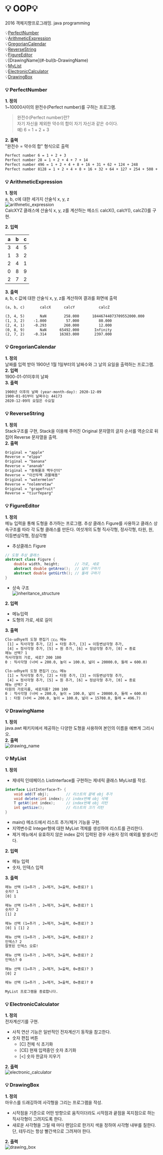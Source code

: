 # :bulb: OOP:bulb:  
2016 객체지향프로그래밍. java programming  

:bulb:[PerfectNumber](#-bulb-PerfectNumber)  
:bulb:[ArithmeticExpression](#-bulb-ArithmeticExpression )  
:bulb:[GregorianCalendar](#-bulb-GregorianCalendar)  
:bulb:[ReverseString](#-bulb-ReverseString)  
:bulb:[FigureEditor](#-bulb-FigureEditor)  
:bulb:[DrawingName](#-bul(b-DrawingName)  
:bulb:[MyList](#-bulb-MyList)  
:bulb:[ElectronicCalculator](#-bulb-ElectronicCalculator)  
:bulb:[DrawingBox](#-bulb-DrawingBox)  

### :bulb: PerfectNumber  
**1. 정의**    
1~10000사이의 완전수(Perfect number)를 구하는 프로그램.  
> 완전수(Perfect number)란?  
자기 자신을 제외한 약수의 합이 자기 자신과 같은 수이다.  
예) 6 = 1 + 2 + 3    

**2. 출력**  
"완전수 = 약수의 합" 형식으로 출력    
```HTML
Perfect number 6 = 1 + 2 + 3  
Perfect number 28 = 1 + 2 + 4 + 7 + 14  
Perfect number 496 = 1 + 2 + 4 + 8 + 16 + 31 + 62 + 124 + 248  
Perfect number 8128 = 1 + 2 + 4 + 8 + 16 + 32 + 64 + 127 + 254 + 508 + 1016 + 2032 + 4064
```

### :bulb: ArithmeticExpression  
**1. 정의**    
 a, b, c에 대한 세가지 산술식 x, y, z    
 ![arithmetic_expression](./resource/arithmetic_expression.png)  
 CalcXYZ 클래스에 산술식 x, y, z를 계산하는 메소드 calcX(), calcY(), calcZ()를 구현.    

**2. 입력**  

a | b | c
---|---|---
3 | 4 | 5
1 | 3 | 2
2 | 4 | 1
0 | 8 | 9
2 | 7 | 2

**3. 출력**  
a, b, c 값에 대한 산술식 x, y, z를 계산하여 결과를 화면에 출력    
```HTML
(a, b, c)       calcX      calcY           calcZ

(3, 4, 5)       NaN        258.000      18446744073709552000.000
(1, 3, 2)    -1.000         57.000         80.000
(2, 4, 1)    -0.293        260.000         12.000
(0, 8, 9)       NaN      65492.000       Infinity
(2, 7, 2)    -0.314      16383.000       2397.000
```

### :bulb: GregorianCalendar  
**1. 정의**  
날짜를 입력 받아 1900년 1월 1일부터의 날짜수와 그 날의 요일을 출력하는 프로그램.  
**2. 입력**  
1900-01-01이후의 날짜    
**3. 출력**  
```HTML
1900년 이후의 날짜 (year-month-day): 2020-12-09
1900-01-01부터 날짜수는 44173
2020-12-09의 요일은 수요일
```

### :bulb: ReverseString  
**1. 정의**  
Stack구조를 구현, Stack을 이용해 주어진 Original 문자열의 글자 순서를 역순으로 뒤집어 Reverse 문자열을 출력.  
**2. 출력**  
```HTML
Original = "apple"
Reverse = "elppa"
Original = "banana"
Reverse = "ananab"
Original = "동해물과 백두산이"
Reverse = "이산두백 과물해동"
Original = "watermelon"
Reverse = "nolemretaw"
Original = "grapefruit"
Reverse = "tiurfeparg"
```

### :bulb: FigureEditor  
**1. 정의**  
메뉴 입력을 통해 도형을 추가하는 프로그램. 추상 클래스 Figure를 사용하고 클래스 상속구조를 따라 각 도형 클래스를 만든다. 여섯개의 도형 직사각형, 정사각형, 타원, 원, 이등변삼각형, 정삼각형  
- 추상클래스 Figure  
```java
// 도형 추상 클래스
abstract class Figure {
    double width, height;       // 가로, 세로
    abstract double getArea();  // 넓이 구하기
    abstract double getGirth(); // 둘레 구하기
}
```
- 상속 구조  
![inheritance_structure](./resource/inheritance_structure)  

**2. 입력**  
- 메뉴입력  
- 도형의 가로, 세로 길이  

**3. 출력**  
```HTML
Clo-udhye의 도형 편집기 □○△ 메뉴
 [1] = 직사각형 추가, [2] = 타원 추가, [3] = 이등변삼각형 추가,
 [4] = 정사각형 추가, [5] = 원 추가, [6] = 정삼각형 추가, [0] = 종료
메뉴 선택? 1
직사각형의 가로, 세로? 200 100
0 : 직사각형 (너비 = 200.0, 높이 = 100.0, 넓이 = 20000.0, 둘레 = 600.0)

Clo-udhye의 도형 편집기 □○△ 메뉴
 [1] = 직사각형 추가, [2] = 타원 추가, [3] = 이등변삼각형 추가,
 [4] = 정사각형 추가, [5] = 원 추가, [6] = 정삼각형 추가, [0] = 종료
메뉴 선택? 2
타원의 가로지름, 세로지름? 200 100
0 : 직사각형 (너비 = 200.0, 높이 = 100.0, 넓이 = 20000.0, 둘레 = 600.0)
1 : 타원 (너비 = 200.0, 높이 = 100.0, 넓이 = 15708.0, 둘레 = 496.7)
```

### :bulb: DrawingName  
**1. 정의**  
java.awt 패키지에서 제공하는 다양한 도형을 사용하여 본인의 이름을 예쁘게 그리시오.  
**2. 출력**  
![drawing_name](./resource/drawing_name.png)  

### :bulb: MyList  
**1. 정의**  
- 제네릭 인테페이스 ListInterface를 구현하는 제네릭 클래스 MyList를 작성.   
```java
interface ListInterface<T> {
    void add(T obj);        // 리스트의 끝에 obj 추가
    void delete(int index); // index번째 obj 삭제
    T getAt(int index);     // index번째 obj 리턴
    int getSize();          // 리스트의 크기 리턴
}
```
- main() 메소드에서 리스트 추가/제거 기능을 구현.  
- 지역변수로 Integer형에 대한 MyList 객체를 생성하여 리스트를 관리한다.  
- 제거 메뉴에서 유효하지 않은 index 값이 입력된 경우 사용자 정의 예외를 발생시킨다.  

**2. 입력**  
- 메뉴 입력  
- 숫자, 인덱스 입력  

**3. 출력**  
```HTML
메뉴 선택 (1=추가 , 2=제거, 3=출력, 0=종료)? 1
숫자? 1
[0] 1 
 
메뉴 선택 (1=추가 , 2=제거, 3=출력, 0=종료)? 1
숫자? 2
[1] 2 
 
메뉴 선택 (1=추가 , 2=제거, 3=출력, 0=종료)? 3
[0] 1 [1] 2  
 
메뉴 선택 (1=추가 , 2=제거, 3=출력, 0=종료)? 2
인덱스? 2
잘못된 인덱스 오류!
 
메뉴 선택 (1=추가 , 2=제거, 3=출력, 0=종료)? 2
인덱스? 0
 
메뉴 선택 (1=추가 , 2=제거, 3=출력, 0=종료)? 3
[0] 2  
 
메뉴 선택 (1=추가 , 2=제거, 3=출력, 0=종료)? 0
 
MyList 프로그램을 종료합니다.
```

### :bulb: ElectronicCalculator  
**1. 정의**  
전자계산기를 구현.  
- 사칙 연산 기능은 일반적인 전자계산기 동작을 참고한다.  
- 숫자 편집 버튼  
    - [C] 전체 식 초기화  
    - [CE] 현재 입력중인 숫자 초기화  
    - [<] 숫자 한글자 지우기  

**2. 출력**  
![electronic_calculator](./resource/ElectronicCalculator.png)  

### :bulb: DrawingBox  
**1. 정의**  
마우스를 드래깅하여 사각형을 그리는 프로그램을 작성.  
- 시작점을 기준으로 어떤 방향으로 움직이더라도 시작점과 끝점을 꼭지점으로 하는 직사각형이 그려지도록 한다.  
- 새로운 사각형을 그릴 때 마다 랜덤으로 한가지 색을 정하여 사각형 내부를 칠한다. 단, 테두리는 항상 빨간색으로 그려져야 한다.  

**2. 출력**  
![drawing_box](./resource/drawing_box.png)  
